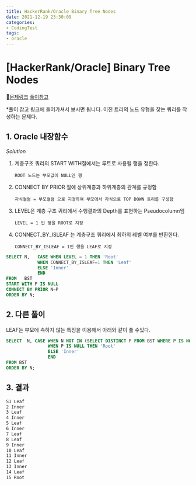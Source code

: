 ```yaml
---
title: HackerRank/Oracle Binary Tree Nodes
date: 2021-12-19 23:30:09
categories:
- CodingTest
tags:
- oracle
---
```


# [HackerRank/Oracle] Binary Tree Nodes

📌[문제링크](https://www.hackerrank.com/challenges/binary-search-tree-1/problem) [풀이참고](https://yurimyurim.tistory.com/15) 

  

*풀이 참고 링크에 들어가셔서 보시면 됩니다.   이진 트리의 노드 유형을 찾는 쿼리를 작성하는 문제다.   



## 1. Oracle 내장함수

*Solution*

1. 계층구조 쿼리의 START WITH절에서는 루트로 사용될 행을 정한다.

   `ROOT 노드는 부모값이 NULL인 행`

2. CONNECT BY PRIOR 절에 상위계층과 하위계층의 관계를 규정함

   `자식컬럼 = 부모컬럼 으로 지정하여 부모에서 자식으로 TOP DOWN 트리를 구성함`

3. LEVEL은 계층 구조 쿼리에서 수행결과의 Depth를 표현하는 Pseudocolumn임

   `LEVEL = 1 인 행을 ROOT로 지정`

4. CONNECT_BY_ISLEAF 는 계층구조 쿼리에서 최하위 레벨 여부를 반환한다.

   `CONNECT_BY_ISLEAF = 1인 행을 LEAF로 지정`

   

```sql
SELECT N,   CASE WHEN LEVEL = 1 THEN 'Root'
            WHEN CONNECT_BY_ISLEAF=1 THEN 'Leaf'
            ELSE 'Inner'
            END
FROM   BST
START WITH P IS NULL
CONNECT BY PRIOR N=P
ORDER BY N;
```

   



## 2. 다른 풀이

LEAF는 부모에 속하지 않는 특징을 이용해서  아래와 같이 풀 수있다. 

```SQL
SELECT  N, CASE WHEN N NOT IN (SELECT DISTINCT P FROM BST WHERE P IS NOT NULL) THEN 'Leaf'
                WHEN P IS NULL THEN 'Root'
                ELSE 'Inner'
                END
FROM BST
ORDER BY N;
```

  

## 3. 결과

```txt
S1 Leaf
2 Inner
3 Leaf
4 Inner
5 Leaf
6 Inner
7 Leaf
8 Leaf
9 Inner
10 Leaf
11 Inner
12 Leaf
13 Inner
14 Leaf
15 Root
```

